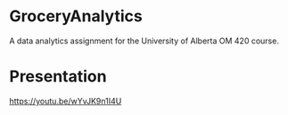 # GroceryAnalytics
A data analytics assignment for the University of Alberta OM 420 course.

# Presentation
https://youtu.be/wYvJK9n1I4U
